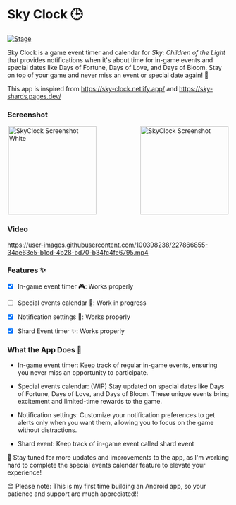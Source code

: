 # Sky Clock 🕒 
[![Stage](https://img.shields.io/badge/Stage-Beta-green)]()

Sky Clock is a game event timer and calendar for _Sky: Children of the Light_ that provides notifications when it's about time for in-game events and special dates like Days of Fortune, Days of Love, and Days of Bloom. Stay on top of your game and never miss an event or special date again! 🎉

This app is inspired from https://sky-clock.netlify.app/ and https://sky-shards.pages.dev/

### Screenshot

<div style="display: flex; justify-content: center; align-items: center; gap: 100px;">
    <img src="https://user-images.githubusercontent.com/100398238/227861425-e4e0aa5d-a856-4bd2-8176-294f2a02e4fe.jpg" alt="SkyClock Screenshot White" width="200">
  <img src="https://user-images.githubusercontent.com/100398238/227860901-ce24d883-a812-4e3b-bb81-4d153f2bb653.jpg" alt="SkyClock Screenshot" width="200">

</div>

### Video

https://user-images.githubusercontent.com/100398238/227866855-34ae63e5-b1cd-4b28-bd70-b34fc4fe6795.mp4

### Features ✨

- [x]  In-game event timer 🎮: Works properly

- [ ]  Special events calendar 📅: Work in progress

- [x] Notification settings 🔔: Works properly

- [x]  Shard Event timer ✨: Works properly

### What the App Does 🎯

- In-game event timer: Keep track of regular in-game events, ensuring you never miss an opportunity to participate.

- Special events calendar: (WIP) Stay updated on special dates like Days of Fortune, Days of Love, and Days of Bloom. These unique events bring excitement and limited-time rewards to the game.

- Notification settings: Customize your notification preferences to get alerts only when you want them, allowing you to focus on the game without distractions.

- Shard event: Keep track of in-game event called shard event

🚀 Stay tuned for more updates and improvements to the app, as I'm working hard to complete the special events calendar feature to elevate your experience!

😊 Please note: This is my first time building an Android app, so your patience and support are much appreciated!!
